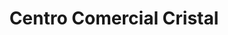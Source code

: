 ---
title: "Centro Comercial Cristal"
url: /la-paz/centro-comercial-cristal/
shop: centro comercial
---